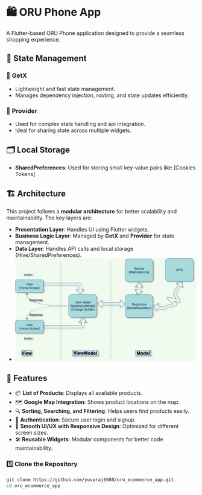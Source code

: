 # 🛍️ ORU Phone App

A Flutter-based ORU Phone  application designed to provide a seamless shopping experience.

## 🔄 State Management

### 🔹 **GetX**
- Lightweight and fast state management.
- Manages dependency injection, routing, and state updates efficiently.

### 🔹 **Provider**
- Used for complex state handling and api integration.
- Ideal for sharing state across multiple widgets.

## 🗂️ Local Storage
- **SharedPreferences**: Used for storing small key-value pairs like [Cookies Tokens]

## 🏗️ Architecture
This project follows a **modular architecture** for better scalability and maintainability. The key layers are:

- **Presentation Layer**: Handles UI using Flutter widgets.
- **Business Logic Layer**: Managed by **GetX** and **Provider** for state management.
- **Data Layer**: Handles API calls and local storage (Hive/SharedPreferences).
- ![MVVM Architecture](assets/images/products/img.png)

## 📌 Features
- 📦 **List of Products**: Displays all available products.
- 🗺️ **Google Map Integration**: Shows product locations on the map.
- 🔍 **Sorting, Searching, and Filtering**: Helps users find products easily.
- 🔑 **Authentication**: Secure user login and signup.
- 🎨 **Smooth UI/UX with Responsive Design**: Optimized for different screen sizes.
- 🛠️ **Reusable Widgets**: Modular components for better code maintainability.




### 1️⃣ Clone the Repository

```bash
git clone https://github.com/yuvaraj8080/oru_ecommerce_app.git
cd oru_ecommerce_app
